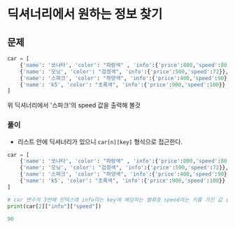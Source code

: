 # 딕셔너리에서 원하는 정보 찾기
## 문제
```python
car = [
    {'name': '쏘나타', 'color': "파랑색" , 'info':{'price':800,'speed':80}},
    {'name': '모닝', 'color': "검정색", 'info':{'price':500,'speed':72}},
    {'name': '스파크', 'color': "하양색", 'info':{'price':400,'speed':90}},
    {'name': 'k5', 'color': "초록색", 'info':{'price':900,'speed':100}}
]
```
위 딕셔너리에서 '스파크'의 speed 값을 출력해 볼것

### 풀이
- 리스트 안에 딕셔너리가 있으니 ```car[n][key]``` 형식으로 접근한다.
```python
car = [
    {'name': '쏘나타', 'color': "파랑색" , 'info':{'price':800,'speed':80}},
    {'name': '모닝', 'color': "검정색", 'info':{'price':500,'speed':72}},
    {'name': '스파크', 'color': "하양색", 'info':{'price':400,'speed':90}},
    {'name': 'k5', 'color': "초록색", 'info':{'price':900,'speed':100}}
]

# car 변수의 3번째 인덱스에 info라는 key에 해당하는 밸류중 speed라는 키를 가진 값 출력
print(car[2]["info"]["speed"])

90
```